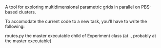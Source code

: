 A tool for exploring multidimensional parametric grids in parallel on PBS-based clusters.

To accomodate the current code to a new task, you'll have to write the following:

routes.py
the master executable
child of Experiment class (at ., probably at the master executable)

